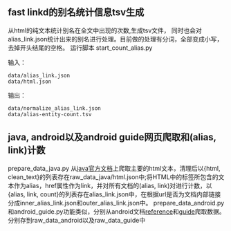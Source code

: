 ## fast linkd的别名统计信息tsv生成

从html的纯文本统计别名在全文中出现的次数,生成tsv文件，
同时也会对alias_link.json统计出来的别名进行处理。目前做的处理有分词，全部变成小写，去掉开头结尾的空格。
运行脚本 start_count_alias.py

输入：
```
data/alias_link.json
data/html.json
```

输出：
```
data/normalize_alias_link.json
data/alias-entity-count.tsv
```

## java, android以及android guide网页爬取和(alias, link)计数
prepare_data_java.py 从[java官方文档](https://docs.oracle.com/javase/8/docs/api/)上爬取主要的html文本，清理后以{html, clean_text}的列表存在raw_data_java/html.json中;将HTML中的<a>标签所包含的文本作为alias，href属性作为link，并对所有文档的(alias, link)对进行计数，以{alias, link, count}的列表存在alias_link.json中，在根据url是否为文档内部链接分成inner_alias_link.json和outer_alias_link.json中。
prepare_data_android.py和android_guide.py功能类似，分别从android文档[reference](https://developer.android.com/reference/)和[guide](https://developer.android.com/guide/)爬取数据。分别存到raw_data_android以及raw_data_guide中


